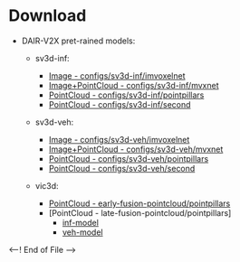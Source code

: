 
# Download

- DAIR-V2X pret-rained models:
  - sv3d-inf:
    - [Image - configs/sv3d-inf/imvoxelnet](https://drive.google.com/file/d/1hmeyJzHAIIBamM8rQFSqCuLba2ZehwmU/view?usp=sharing)
    - [Image+PointCloud - configs/sv3d-inf/mvxnet](https://drive.google.com/file/d/1dtTEuCzsj1I69vz6Hy2I6KZb515R-zoZ/view?usp=sharin)
    - [PointCloud - configs/sv3d-inf/pointpillars](https://drive.google.com/file/d/1CeYLmk5CVyxkRakshjKdsDJcqxstdS5T/view?usp=sharing)
    - [PointCloud - configs/sv3d-inf/second](https://drive.google.com/file/d/1kqIqwebq51OeAl15NkQppTSmDrzMv9F9/view?usp=sharing)

  - sv3d-veh:
    - [Image - configs/sv3d-veh/imvoxelnet](https://drive.google.com/file/d/1tY35TxyIpANhY6J8zyuvJrboDTaSm52m/view?usp=sharing)
    - [Image+PointCloud - configs/sv3d-veh/mvxnet](https://drive.google.com/file/d/1Ey5QcyRXMb5RvTAHrQh0FeVOjMqfY1-B/view?usp=sharing)
    - [PointCloud - configs/sv3d-veh/pointpillars](https://drive.google.com/file/d/1T5Aw5ComvaJg1HBSS4QENdiGUWbX41m4/view?usp=sharing)
    - [PointCloud - configs/sv3d-veh/second](https://drive.google.com/file/d/1dZpWo0I7h-22Pe0xR_0WvkwRrv7Cok3-/view?usp=sharing)

  - vic3d:
    - [PointCloud - early-fusion-pointcloud/pointpillars](https://drive.google.com/file/d/1mo8o1iIZ2fQHYBkpfmjyMnCqYKs3wQk7/view?usp=sharing)
    - [PointCloud - late-fusion-pointcloud/pointpillars]
      - [inf-model](https://drive.google.com/file/d/1BO5dbqmLjC3gTjvQTyfEjhIikFz2P_Om/view?usp=sharing)
      - [veh-model](https://drive.google.com/file/d/1tY1sqQGGSaRoA8KDeIQPjcUZ20I82wTK/view?usp=sharing)

<--! End of File -->
